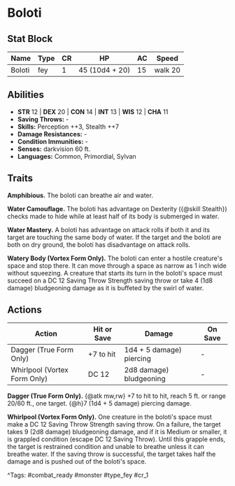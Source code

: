 # Boloti

## Stat Block

| Name | Type | CR | HP | AC | Speed |
|------|------|----|----|----|-------|
| Boloti | fey | 1 | 45 (10d4 + 20) | 15 | walk 20 |

## Abilities

- **STR** 12 | **DEX** 20 | **CON** 14 | **INT** 13 | **WIS** 12 | **CHA** 11
- **Saving Throws:** -  
- **Skills:** Perception ++3, Stealth ++7  
- **Damage Resistances:** -  
- **Condition Immunities:** -  
- **Senses:** darkvision 60 ft.  
- **Languages:** Common, Primordial, Sylvan

## Traits

**Amphibious.** The boloti can breathe air and water.

**Water Camouflage.** The boloti has advantage on Dexterity ({@skill Stealth}) checks made to hide while at least half of its body is submerged in water.

**Water Mastery.** A boloti has advantage on attack rolls if both it and its target are touching the same body of water. If the target and the boloti are both on dry ground, the boloti has disadvantage on attack rolls.

**Watery Body (Vortex Form Only).** The boloti can enter a hostile creature's space and stop there. It can move through a space as narrow as 1 inch wide without squeezing. A creature that starts its turn in the boloti's space must succeed on a DC 12 Saving Throw Strength saving throw or take 4 (1d8 damage) bludgeoning damage as it is buffeted by the swirl of water.


## Actions

| Action | Hit or Save | Damage | On Save |
|--------|--------------|--------|----------|
| Dagger (True Form Only) | +7 to hit | 1d4 + 5 damage) piercing | - |
| Whirlpool (Vortex Form Only) | DC 12 | 2d8 damage) bludgeoning | - |

**Dagger (True Form Only).** {@atk mw,rw} +7 to hit to hit, reach 5 ft. or range 20/60 ft., one target. {@h}7 (1d4 + 5 damage) piercing damage.

**Whirlpool (Vortex Form Only).** One creature in the boloti's space must make a DC 12 Saving Throw Strength saving throw. On a failure, the target takes 9 (2d8 damage) bludgeoning damage, and if it is Medium or smaller, it is grappled condition (escape DC 12 Saving Throw). Until this grapple ends, the target is restrained condition and unable to breathe unless it can breathe water. If the saving throw is successful, the target takes half the damage and is pushed out of the boloti's space.


^Tags: #combat_ready #monster #type_fey #cr_1